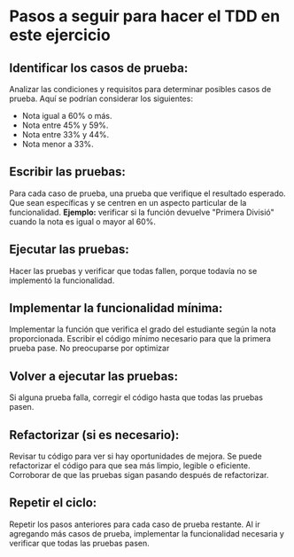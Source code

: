 # Pasos a seguir para hacer el TDD en este ejercicio
## Identificar los casos de prueba:
Analizar las condiciones y requisitos para determinar posibles casos de prueba. Aquí se podrían considerar los siguientes:
- Nota igual a 60% o más.
- Nota entre 45% y 59%.
- Nota entre 33% y 44%.
- Nota menor a 33%.
## Escribir las pruebas:
Para cada caso de prueba, una prueba que verifique el resultado esperado. Que sean específicas y se centren en un aspecto particular de la funcionalidad.
**Ejemplo:** verificar si la función devuelve "Primera Divisió" cuando la nota es igual o mayor al 60%.
## Ejecutar las pruebas:
Hacer las pruebas y verificar que todas fallen, porque todavía no se implementó la funcionalidad.
## Implementar la funcionalidad mínima:
Implementar la función que verifica el grado del estudiante según la nota proporcionada.
Escribir el código mínimo necesario para que la primera prueba pase. 
No preocuparse por optimizar
## Volver a ejecutar las pruebas:
Si alguna prueba falla, corregir el código hasta que todas las pruebas pasen.
## Refactorizar (si es necesario):
Revisar tu código para ver si hay oportunidades de mejora. 
Se puede refactorizar el código para que sea más limpio, legible o eficiente. 
Corroborar de que las pruebas sigan pasando después de refactorizar.
## Repetir el ciclo:
Repetir los pasos anteriores para cada caso de prueba restante.
Al ir agregando más casos de prueba, implementar la funcionalidad necesaria y verificar que todas las pruebas pasen.